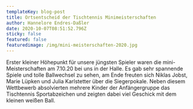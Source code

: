 ```yaml
---
templateKey: blog-post
title: Ortsentscheid der Tischtennis Minimeisterschaften
author: Hannelore Endres-Daßler
date: 2020-10-07T08:51:52.796Z
sticky: false
featured: false
featuredimage: /img/mini-meisterschaften-2020.jpg
---
```

Erster kleiner Höhepunkt für unsere jüngsten Spieler waren die mini-Meisterschaften am 7.10.20 bei uns in der Halle. Es gab sehr spannende Spiele und tolle Ballwechsel zu sehen, am Ende freuten sich Niklas Jobst, Marie Lüpken und Julia Karlstetter über die Siegerpokale. Neben diesem Wettbewerb absolvierten mehrere Kinder der Anfängergruppe das Tischtennis Sportabzeichen und zeigten dabei viel Geschick mit dem kleinen weißen Ball.